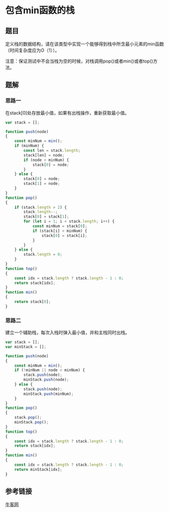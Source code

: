 # 包含min函数的栈

## 题目

定义栈的数据结构，请在该类型中实现一个能够得到栈中所含最小元素的min函数（时间复杂度应为O（1））。

注意：保证测试中不会当栈为空的时候，对栈调用pop()或者min()或者top()方法。

## 题解

### 思路一

在stack[0]处存放最小值，如果有出栈操作，重新获取最小值。

```js
var stack = [];

function push(node)
{
    const minNum = min();
    if (minNum) {
        const len = stack.length;
        stack[len] = node;
        if (node < minNum) {
            stack[0] = node;
        }
    } else {
        stack[0] = node;
        stack[1] = node;
    }
}
function pop()
{
    if (stack.length > 2) {
        stack.length--;
        stack[0] = stack[1];
        for (let i = 1; i < stack.length; i++) {
            const minNum = stack[0];
            if (stack[i] < minNum) {
                stack[0] = stack[i];
            }
        }
    } else {
        stack.length = 0;
    }
}
function top()
{
    const idx = stack.length ? stack.length - 1 : 0;
    return stack[idx];
}
function min()
{
    return stack[0];
}
```

### 思路二

建立一个辅助栈，每次入栈时弹入最小值，并和主栈同时出栈。

```js
var stack = [];
var minStack = [];

function push(node)
{
    const minNum = min();
    if (!minNum || node < minNum) {
        stack.push(node);
        minStack.push(node);
    } else {
        stack.push(node);
        minStack.push(minNum);
    }
}
function pop()
{
    stack.pop();
    minStack.pop();
}
function top()
{
    const idx = stack.length ? stack.length - 1 : 0;
    return stack[idx];
}
function min()
{
    const idx = stack.length ? stack.length - 1 : 0;
    return minStack[idx];
}
```



## 参考链接

[牛客网](https://www.nowcoder.com/practice/4c776177d2c04c2494f2555c9fcc1e49?tpId=13&&tqId=11173&rp=1&ru=/ta/coding-interviews&qru=/ta/coding-interviews/question-ranking)

